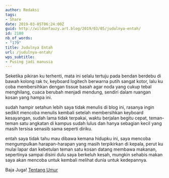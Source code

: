 ```yaml
---
author: Redaksi
tags:
- Share
date: 2019-03-05T06:24:00Z
guid: http://wildanfauzy.art.blog/2019/03/05/judulnya-entah/
id: 2180
nb_of_words:
- "179"
title: Judulnya Entah
url: /judulnya-entah/
wps_subtitle:
- Pusing jadi manusia
---
```


Seketika pikiran ku terhenti, mata ini selalu tertuju pada bendan berdebu di bawah kolong rak tv, keyboard logitech berwarna putih sangat kotor, lalu ku coba membersihkan dengan tissue basah agar noda yang cukup tebal menghilang, cuaca berubah menjadi mendung, sendiri dalam ruangan kosan yang hampa ini.

sudah hampir setahun lebih saya tidak menulis di blog ini, rasanya ingin sedikit mencoba menulis kembali setelah membersihkan keyboard kesayangan, sudah lama tidak terpakai, waktu berjalan begitu cepat, teman-teman satu angkatan di kampus sudah lulus dan hanya sebagian kecil yang masih tersisa senasib sama seperti diriku.

entah saya tidak tahu mau dibawa kemana hidupku ini, saya mencoba mengumpulkan harapan-harapan yang masih terpikirkan di kepala, perut ku mulai lapar dan kebetulan teman satu kosan datang membawa makanan, sepertinya sampai disini dulu saya berkeluh kesah, mungkin sehabis makan saya akan mencoba untuk kembali melihat dunia untuk kedepannya.

Baja Juga! [Tentang Umur](https://wildanfauzy.com/sudah-16th-kumelangkah/)